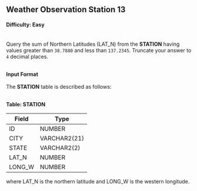 ## Weather Observation Station 13

#### Difficulty: Easy

</br>Query the sum of Northern Latitudes (LAT_N) from the **STATION** having values greater than `38.7880` and less than `137.2345`. Truncate your answer to `4` decimal places.

<br>**Input Format**<br>
<br>The **STATION** table is described as follows:
<br><br>

**Table: STATION**

| Field  | Type         |
| ------ | ------------ |
| ID     | NUMBER       |
| CITY   | VARCHAR2(21) |
| STATE  | VARCHAR2(2)  |
| LAT_N  | NUMBER       |
| LONG_W | NUMBER       |

where LAT_N is the northern latitude and LONG_W is the western longitude.
